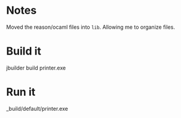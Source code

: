 # Notes

Moved the reason/ocaml files into `lib`. Allowing me to organize files.

# Build it

  jbuilder build printer.exe

# Run it

  _build/default/printer.exe
